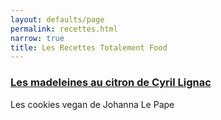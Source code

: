```yaml
---
layout: defaults/page
permalink: recettes.html
narrow: true
title: Les Recettes Totalement Food
---
```


### [Les madeleines au citron de Cyril Lignac](madeleine-cyril-lignac.html)
 Les cookies vegan de Johanna Le Pape



